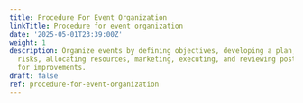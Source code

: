 ```yaml
---
title: Procedure For Event Organization
linkTitle: Procedure for event organization
date: '2025-05-01T23:39:00Z'
weight: 1
description: Organize events by defining objectives, developing a plan, assessing
  risks, allocating resources, marketing, executing, and reviewing post-event feedback
  for improvements.
draft: false
ref: procedure-for-event-organization
---
```


